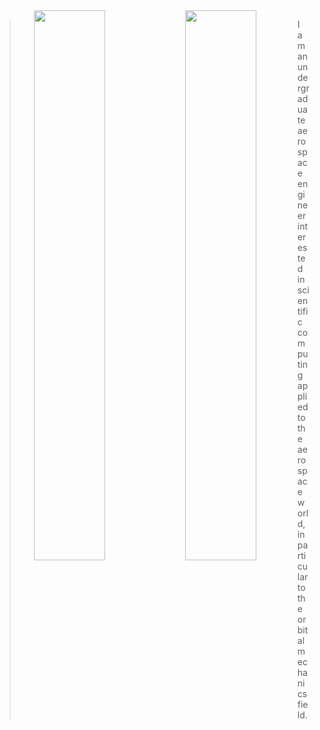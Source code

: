 <!-- Statistics figure -->
<div align="center">
<a href="https://metrics.lecoq.io/about/jorgepiloto"><img src="metrics-base.svg" align="left" width="47.5%"></img></a>
<a href="https://metrics.lecoq.io/about/jorgepiloto"><img src="metrics-achievements.svg" align="left" width="47.5%"></img></a>
</div>

> I am an undergraduate aerospace engineer interested in scientific computing
applied to the aerospace world, in particular to the orbital mechanics field.
